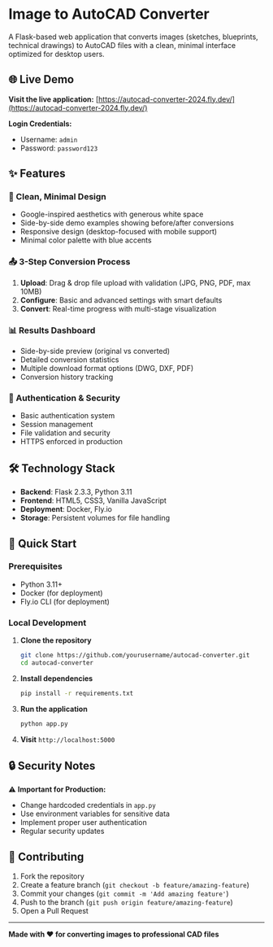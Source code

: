 # Image to AutoCAD Converter

A Flask-based web application that converts images (sketches, blueprints, technical drawings) to AutoCAD files with a clean, minimal interface optimized for desktop users.

## 🌐 Live Demo

**Visit the live application:** [https://autocad-converter-2024.fly.dev/](https://autocad-converter-2024.fly.dev/)

**Login Credentials:**
- Username: `admin`
- Password: `password123`

## ✨ Features

### 🎨 Clean, Minimal Design
- Google-inspired aesthetics with generous white space
- Side-by-side demo examples showing before/after conversions
- Responsive design (desktop-focused with mobile support)
- Minimal color palette with blue accents

### 📤 3-Step Conversion Process
1. **Upload**: Drag & drop file upload with validation (JPG, PNG, PDF, max 10MB)
2. **Configure**: Basic and advanced settings with smart defaults
3. **Convert**: Real-time progress with multi-stage visualization

### 📊 Results Dashboard
- Side-by-side preview (original vs converted)
- Detailed conversion statistics
- Multiple download format options (DWG, DXF, PDF)
- Conversion history tracking

### 🔐 Authentication & Security
- Basic authentication system
- Session management
- File validation and security
- HTTPS enforced in production

## 🛠️ Technology Stack

- **Backend**: Flask 2.3.3, Python 3.11
- **Frontend**: HTML5, CSS3, Vanilla JavaScript
- **Deployment**: Docker, Fly.io
- **Storage**: Persistent volumes for file handling

## 🚀 Quick Start

### Prerequisites
- Python 3.11+
- Docker (for deployment)
- Fly.io CLI (for deployment)

### Local Development

1. **Clone the repository**
   ```bash
   git clone https://github.com/yourusername/autocad-converter.git
   cd autocad-converter
   ```

2. **Install dependencies**
   ```bash
   pip install -r requirements.txt
   ```

3. **Run the application**
   ```bash
   python app.py
   ```

4. **Visit** `http://localhost:5000`

## 🔒 Security Notes

⚠️ **Important for Production:**
- Change hardcoded credentials in `app.py`
- Use environment variables for sensitive data
- Implement proper user authentication
- Regular security updates

## 🤝 Contributing

1. Fork the repository
2. Create a feature branch (`git checkout -b feature/amazing-feature`)
3. Commit your changes (`git commit -m 'Add amazing feature'`)
4. Push to the branch (`git push origin feature/amazing-feature`)
5. Open a Pull Request

---

**Made with ❤️ for converting images to professional CAD files**
